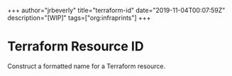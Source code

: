 +++
author="jrbeverly"
title="terraform-id"
date="2019-11-04T00:07:59Z"
description="[WIP]"
tags=["org:infraprints"]
+++

# Terraform Resource ID

Construct a formatted name for a Terraform resource.